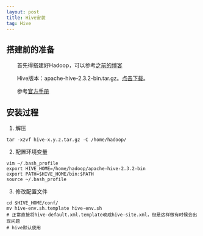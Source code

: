 ```yaml
---
layout: post
title: Hive安装
tag: Hive
---
```


## 搭建前的准备
　　首先得搭建好Hadoop，可以参考[之前的博客](https://arch-long.cn/articles/hadoop/Hadoop%E6%90%AD%E5%BB%BA.html)

　　Hive版本：apache-hive-2.3.2-bin.tar.gz。[点击下载](http://mirrors.tuna.tsinghua.edu.cn/apache/hive/)。

　　参考[官方手册](https://cwiki.apache.org/confluence/display/Hive/GettingStarted#GettingStarted-InstallationandConfiguration)
## 安装过程
1. 解压
```shell
tar -xzvf hive-x.y.z.tar.gz -C /home/hadoop/
```
2. 配置环境变量
```shell
vim ~/.bash_profile
export HIVE_HOME=/home/hadoop/apache-hive-2.3.2-bin
export PATH=$HIVE_HOME/bin:$PATH
source ~/.bash_profile
```
3. 修改配置文件
```shell
cd $HIVE_HOME/conf/
mv hive-env.sh.template hive-env.sh
# 正常直接将hive-default.xml.template改成hive-site.xml，但是这样做有时候会出现问题
# hive默认使用
```